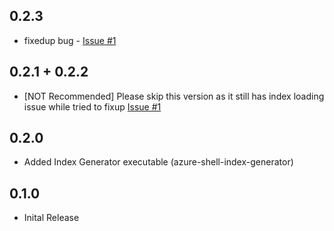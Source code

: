 ## 0.2.3
* fixedup bug - [Issue #1](https://github.com/yokawasa/azure-shell/issues/1)

## 0.2.1 + 0.2.2
* [NOT Recommended] Please skip this version as it still has index loading issue while tried to fixup [Issue #1](https://github.com/yokawasa/azure-shell/issues/1)

## 0.2.0
* Added Index Generator executable (azure-shell-index-generator) 

## 0.1.0
* Inital Release
